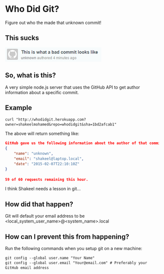 # Who Did Git?
Figure out who the made that unknown commit!

## This sucks

![Screenshot of commit with unknown author](public/screenshot.png)

## So, what is this?

A very simple node.js server that uses the GitHub API to get author information about a specific commit.

## Example

```shell
curl "http://whodidgit.herokuapp.com?owner=shakeelmohamed&repo=whodidgit&sha=1bd2afcab1"
```

The above will return something like:

```json
GitHub gave us the following information about the author of that commit:
{
    "name": "unknown",
    "email": "shakeel@laptop.local",
    "date": "2015-02-07T22:10:10Z"
}

59 of 60 requests remaining this hour.
```

I think Shakeel needs a lesson in git...

## How did that happen?

Git will default your email address to be <local_system_user_name>@<system_name>.local

## How can I prevent this from happening?

Run the following commands when you setup git on a new machine:

```shell
git config --global user.name "Your Name"
git config --global user.email "Your@email.com" # Preferably your GitHub email address
```
